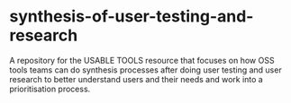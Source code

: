 # synthesis-of-user-testing-and-research
A repository for the USABLE TOOLS resource that focuses on how OSS tools teams can do synthesis processes after doing user testing and user research to better understand users and their needs and work into a prioritisation process.
